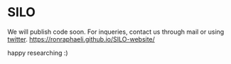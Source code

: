 # SILO

We will publish code soon.
For inqueries, contact us through mail or using [twitter]([url](https://x.com/sean_8100/status/1882109225503219786)).
https://ronraphaeli.github.io/SILO-website/

happy researching :)
